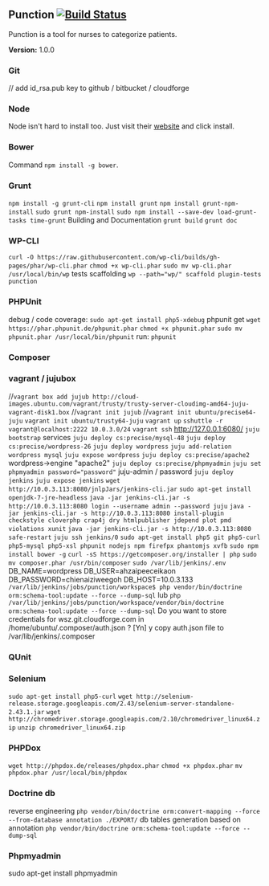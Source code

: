 ## Punction [![Build Status](https://travis-ci.org/amarcinkowski/punction.svg?branch=master)](https://travis-ci.org/amarcinkowski/punction)

Punction is a tool for nurses to categorize patients.

**Version:** 1.0.0

### Git
// add id_rsa.pub key to github / bitbucket / cloudforge

### Node
Node isn't hard to install too. Just visit their [website](http://nodejs.org/) and click install.

### Bower
Command `npm install -g bower`.

### Grunt
`npm install -g grunt-cli`
`npm install grunt`
`npm install grunt-npm-install`
`sudo grunt npm-install`
`sudo npm install --save-dev load-grunt-tasks time-grunt`
Building and Documentation
`grunt build`
`grunt doc`

### WP-CLI
`curl -O https://raw.githubusercontent.com/wp-cli/builds/gh-pages/phar/wp-cli.phar`
`chmod +x wp-cli.phar`
`sudo mv wp-cli.phar /usr/local/bin/wp`
tests scaffolding
`wp --path="wp/" scaffold plugin-tests punction`


### PHPUnit
debug / code coverage:
`sudo apt-get install php5-xdebug`
phpunit get
`wget https://phar.phpunit.de/phpunit.phar`
`chmod +x phpunit.phar`
`sudo mv phpunit.phar /usr/local/bin/phpunit`
run:
`phpunit`

### Composer 

### vagrant / jujubox
//`vagrant box add jujub http://cloud-images.ubuntu.com/vagrant/trusty/trusty-server-cloudimg-amd64-juju-vagrant-disk1.box`
//`vagrant init jujub`
//`vagrant init ubuntu/precise64-juju`
`vagrant init ubuntu/trusty64-juju`
`vagrant up`
`sshuttle -r vagrant@localhost:2222 10.0.3.0/24`
`vagrant ssh`
http://127.0.0.1:6080/
`juju bootstrap`
services
`juju deploy cs:precise/mysql-48`
`juju deploy cs:precise/wordpress-26`
`juju deploy wordpress`
`juju add-relation wordpress mysql`
`juju expose wordpress`
`juju deploy cs:precise/apache2`
wordpress->engine "apache2"
`juju deploy cs:precise/phpmyadmin`
`juju set phpmyadmin password="password"`
juju-admin / password
`juju deploy jenkins`
`juju expose jenkins`
`wget http://10.0.3.113:8080/jnlpJars/jenkins-cli.jar`
`sudo apt-get install openjdk-7-jre-headless`
`java -jar jenkins-cli.jar -s http://10.0.3.113:8080 login --username admin --password juju`
`java -jar jenkins-cli.jar -s http://10.0.3.113:8080 install-plugin checkstyle cloverphp crap4j dry htmlpublisher jdepend plot pmd violations xunit`
`java -jar jenkins-cli.jar -s http://10.0.3.113:8080 safe-restart`
`juju ssh jenkins/0`
`sudo apt-get install php5 git php5-curl php5-mysql php5-xsl phpunit nodejs npm firefpx phantomjs xvfb`
`sudo npm install bower -g`
`curl -sS https://getcomposer.org/installer | php`
`sudo mv composer.phar /usr/bin/composer`
`sudo /var/lib/jenkins/.env`
DB_NAME=wordpress
DB_USER=ahzaipeeceikaon
DB_PASSWORD=chienaiziweegoh
DB_HOST=10.0.3.133
`/var/lib/jenkins/jobs/punction/workspace$ php vendor/bin/doctrine orm:schema-tool:update --force --dump-sql`
lub
`php /var/lib/jenkins/jobs/punction/workspace/vendor/bin/doctrine orm:schema-tool:update --force --dump-sql`
Do you want to store credentials for wsz.git.cloudforge.com in /home/ubuntu/.composer/auth.json ? [Yn] y
copy auth.json file to /var/lib/jenkins/.composer 

### QUnit

### Selenium
`sudo apt-get install php5-curl`
`wget http://selenium-release.storage.googleapis.com/2.43/selenium-server-standalone-2.43.1.jar`
`wget http://chromedriver.storage.googleapis.com/2.10/chromedriver_linux64.zip`
`unzip chromedriver_linux64.zip`

### PHPDox
`wget http://phpdox.de/releases/phpdox.phar`
`chmod +x phpdox.phar`
`mv phpdox.phar /usr/local/bin/phpdox`

### Doctrine db
reverse engineering
`php vendor/bin/doctrine orm:convert-mapping --force --from-database annotation ./EXPORT/`
db tables generation based on annotation
`php vendor/bin/doctrine orm:schema-tool:update --force --dump-sql`

### Phpmyadmin

sudo apt-get install phpmyadmin
















